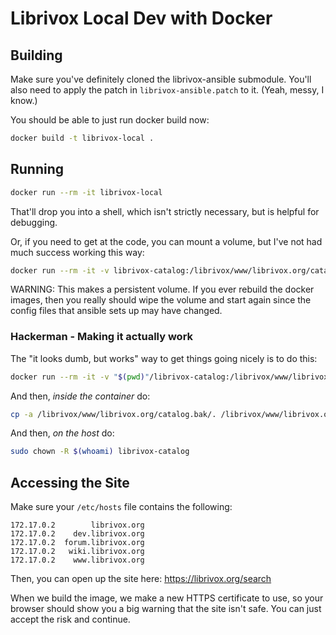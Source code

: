 # Librivox Local Dev with Docker

## Building

Make sure you've definitely cloned the librivox-ansible submodule. You'll
also need to apply the patch in `librivox-ansible.patch` to it. (Yeah, messy,
I know.)

You should be able to just run docker build now:

```bash
docker build -t librivox-local .
```

## Running

```bash
docker run --rm -it librivox-local
```

That'll drop you into a shell, which isn't strictly necessary, but is helpful
for debugging.

Or, if you need to get at the code, you can mount a volume, but I've not had
much success working this way:

```bash
docker run --rm -it -v librivox-catalog:/librivox/www/librivox.org/catalog librivox-local
```

WARNING: This makes a persistent volume. If you ever rebuild the docker images,
then you really should wipe the volume and start again since the config files
that ansible sets up may have changed.

### Hackerman - Making it actually work

The "it looks dumb, but works" way to get things going nicely is to do this:


```bash
docker run --rm -it -v "$(pwd)"/librivox-catalog:/librivox/www/librivox.org/catalog librivox-local
```

And then, _inside the container_ do:

```bash
cp -a /librivox/www/librivox.org/catalog.bak/. /librivox/www/librivox.org/catalog
```

And then, _on the host_ do:

```bash
sudo chown -R $(whoami) librivox-catalog
```

## Accessing the Site

Make sure your `/etc/hosts` file contains the following:

```
172.17.0.2        librivox.org
172.17.0.2    dev.librivox.org
172.17.0.2  forum.librivox.org
172.17.0.2   wiki.librivox.org
172.17.0.2    www.librivox.org
```

Then, you can open up the site here: https://librivox.org/search

When we build the image, we make a new HTTPS certificate to use, so your browser
should show you a big warning that the site isn't safe. You can just accept the
risk and continue.
